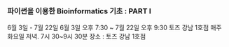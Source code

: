 

### 파이썬을 이용한 Bioinformatics 기초 : PART I

6월 3일 - 7월 22일
6월 3일 오후 7:30 ~ 7월 22일 오후 9:30
토즈 강남 1호점
매주 화요일 저녁. 7시 30~9시 30분
장소 : 토즈 강남 1호점